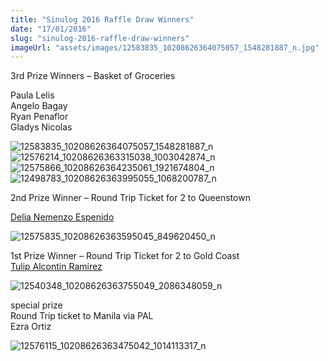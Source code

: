 ```yaml
---
title: "Sinulog 2016 Raffle Draw Winners"
date: "17/01/2016"
slug: "sinulog-2016-raffle-draw-winners"
imageUrl: "assets/images/12583835_10208626364075057_1548281887_n.jpg"
---
```


3rd Prize Winners – Basket of Groceries

Paula Lelis  
Angelo Bagay  
Ryan Penaflor  
Gladys Nicolas

![12583835_10208626364075057_1548281887_n](https://i0.wp.com/santonino-nz.org/wp-content/uploads/2016/01/12583835_10208626364075057_1548281887_n.jpg?resize=300%2C400) ![12576214_10208626363315038_1003042874_n](https://i0.wp.com/santonino-nz.org/wp-content/uploads/2016/01/12576214_10208626363315038_1003042874_n.jpg?resize=300%2C400) ![12575866_10208626364235061_1921674804_n](https://i0.wp.com/santonino-nz.org/wp-content/uploads/2016/01/12575866_10208626364235061_1921674804_n.jpg?resize=300%2C400) ![12498783_10208626363995055_1068200787_n](https://i0.wp.com/santonino-nz.org/wp-content/uploads/2016/01/12498783_10208626363995055_1068200787_n.jpg?resize=300%2C400)

2nd Prize Winner – Round Trip Ticket for 2 to Queenstown

[Delia Nemenzo Espenido](https://www.facebook.com/delia.espenido)

![12575835_10208626363595045_849620450_n](https://i0.wp.com/santonino-nz.org/wp-content/uploads/2016/01/12575835_10208626363595045_849620450_n.jpg?resize=300%2C400)

1st Prize Winner – Round Trip Ticket for 2 to Gold Coast  
[Tulip Alcontin Ramirez](https://www.facebook.com/tulip.alcontinramirez)

![12540348_10208626363755049_2086348059_n](https://i0.wp.com/santonino-nz.org/wp-content/uploads/2016/01/12540348_10208626363755049_2086348059_n.jpg?resize=300%2C400)

special prize  
Round Trip ticket to Manila via PAL  
Ezra Ortiz

![12576115_10208626363475042_1014113317_n](https://i0.wp.com/santonino-nz.org/wp-content/uploads/2016/01/12576115_10208626363475042_1014113317_n.jpg?resize=300%2C400)